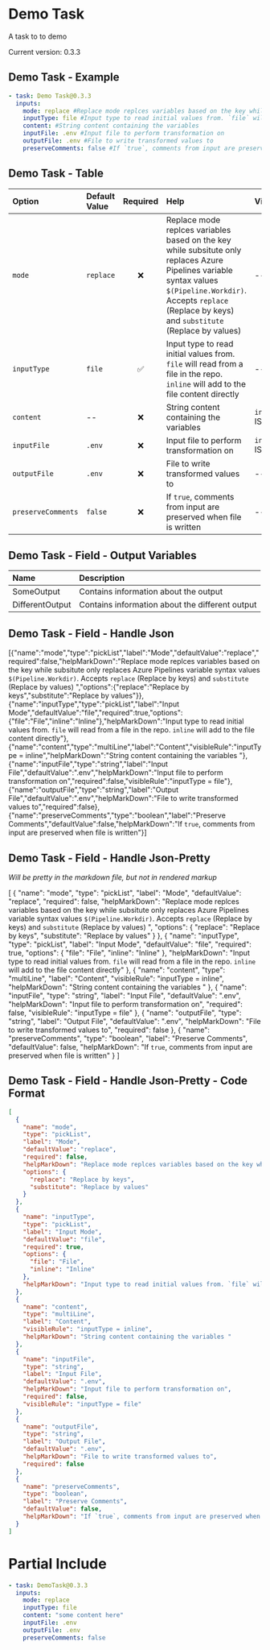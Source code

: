 # Demo Task

A task to to demo

Current version: 0.3.3

## Demo Task - Example

```yaml
- task: Demo Task@0.3.3
  inputs:
    mode: replace #Replace mode replces variables based on the key while subsitute only replaces Azure Pipelines variable syntax values `$(Pipeline.Workdir)`. Accepts `replace` (Replace by keys) and `substitute` (Replace by values)
    inputType: file #Input type to read initial values from. `file` will read from a file in the repo. `inline` will add to the file content directly
    content: #String content containing the variables
    inputFile: .env #Input file to perform transformation on
    outputFile: .env #File to write transformed values to
    preserveComments: false #If `true`, comments from input are preserved when file is written

```

## Demo Task - Table

| Option             | Default Value | Required | Help                                                                                                                                                                                                                 | Visible                 | Options                 |
| :----------------- | :------------ | :------: | :------------------------------------------------------------------------------------------------------------------------------------------------------------------------------------------------------------------- | :---------------------- | :---------------------- |
| `mode`             | `replace`     |    ❌    | Replace mode replces variables based on the key while subsitute only replaces Azure Pipelines variable syntax values `$(Pipeline.Workdir)`. Accepts `replace` (Replace by keys) and `substitute` (Replace by values) | --                      | `replace`, `substitute` |
| `inputType`        | `file`        |    ✅    | Input type to read initial values from. `file` will read from a file in the repo. `inline` will add to the file content directly                                                                                     | --                      | `file`, `inline`        |
| `content`          | --            |    ❌    | String content containing the variables                                                                                                                                                                              | `inputType` IS `inline` | --                      |
| `inputFile`        | `.env`        |    ❌    | Input file to perform transformation on                                                                                                                                                                              | `inputType` IS `file`   | --                      |
| `outputFile`       | `.env`        |    ❌    | File to write transformed values to                                                                                                                                                                                  | --                      | --                      |
| `preserveComments` | `false`       |    ❌    | If `true`, comments from input are preserved when file is written                                                                                                                                                    | --                      | --                      |


## Demo Task - Field - Output Variables

| Name            | Description                                     |
| :-------------- | :---------------------------------------------- |
| SomeOutput      | Contains information about the output           |
| DifferentOutput | Contains information about the different output |


## Demo Task - Field - Handle Json

[{"name":"mode","type":"pickList","label":"Mode","defaultValue":"replace","required":false,"helpMarkDown":"Replace mode replces variables based on the key while subsitute only replaces Azure Pipelines variable syntax values `$(Pipeline.Workdir)`. Accepts `replace` (Replace by keys) and `substitute` (Replace by values) ","options":{"replace":"Replace by keys","substitute":"Replace by values"}},{"name":"inputType","type":"pickList","label":"Input Mode","defaultValue":"file","required":true,"options":{"file":"File","inline":"Inline"},"helpMarkDown":"Input type to read initial values from. `file` will read from a file in the repo. `inline` will add to the file content directly"},{"name":"content","type":"multiLine","label":"Content","visibleRule":"inputType = inline","helpMarkDown":"String content containing the variables "},{"name":"inputFile","type":"string","label":"Input File","defaultValue":".env","helpMarkDown":"Input file to perform transformation on","required":false,"visibleRule":"inputType = file"},{"name":"outputFile","type":"string","label":"Output File","defaultValue":".env","helpMarkDown":"File to write transformed values to","required":false},{"name":"preserveComments","type":"boolean","label":"Preserve Comments","defaultValue":false,"helpMarkDown":"If `true`, comments from input are preserved when file is written"}]

## Demo Task - Field - Handle Json-Pretty

_Will be pretty in the markdown file, but not in rendered markup_

[
  {
    "name": "mode",
    "type": "pickList",
    "label": "Mode",
    "defaultValue": "replace",
    "required": false,
    "helpMarkDown": "Replace mode replces variables based on the key while subsitute only replaces Azure Pipelines variable syntax values `$(Pipeline.Workdir)`. Accepts `replace` (Replace by keys) and `substitute` (Replace by values) ",
    "options": {
      "replace": "Replace by keys",
      "substitute": "Replace by values"
    }
  },
  {
    "name": "inputType",
    "type": "pickList",
    "label": "Input Mode",
    "defaultValue": "file",
    "required": true,
    "options": {
      "file": "File",
      "inline": "Inline"
    },
    "helpMarkDown": "Input type to read initial values from. `file` will read from a file in the repo. `inline` will add to the file content directly"
  },
  {
    "name": "content",
    "type": "multiLine",
    "label": "Content",
    "visibleRule": "inputType = inline",
    "helpMarkDown": "String content containing the variables "
  },
  {
    "name": "inputFile",
    "type": "string",
    "label": "Input File",
    "defaultValue": ".env",
    "helpMarkDown": "Input file to perform transformation on",
    "required": false,
    "visibleRule": "inputType = file"
  },
  {
    "name": "outputFile",
    "type": "string",
    "label": "Output File",
    "defaultValue": ".env",
    "helpMarkDown": "File to write transformed values to",
    "required": false
  },
  {
    "name": "preserveComments",
    "type": "boolean",
    "label": "Preserve Comments",
    "defaultValue": false,
    "helpMarkDown": "If `true`, comments from input are preserved when file is written"
  }
]

## Demo Task - Field - Handle Json-Pretty - Code Format

```json
[
  {
    "name": "mode",
    "type": "pickList",
    "label": "Mode",
    "defaultValue": "replace",
    "required": false,
    "helpMarkDown": "Replace mode replces variables based on the key while subsitute only replaces Azure Pipelines variable syntax values `$(Pipeline.Workdir)`. Accepts `replace` (Replace by keys) and `substitute` (Replace by values) ",
    "options": {
      "replace": "Replace by keys",
      "substitute": "Replace by values"
    }
  },
  {
    "name": "inputType",
    "type": "pickList",
    "label": "Input Mode",
    "defaultValue": "file",
    "required": true,
    "options": {
      "file": "File",
      "inline": "Inline"
    },
    "helpMarkDown": "Input type to read initial values from. `file` will read from a file in the repo. `inline` will add to the file content directly"
  },
  {
    "name": "content",
    "type": "multiLine",
    "label": "Content",
    "visibleRule": "inputType = inline",
    "helpMarkDown": "String content containing the variables "
  },
  {
    "name": "inputFile",
    "type": "string",
    "label": "Input File",
    "defaultValue": ".env",
    "helpMarkDown": "Input file to perform transformation on",
    "required": false,
    "visibleRule": "inputType = file"
  },
  {
    "name": "outputFile",
    "type": "string",
    "label": "Output File",
    "defaultValue": ".env",
    "helpMarkDown": "File to write transformed values to",
    "required": false
  },
  {
    "name": "preserveComments",
    "type": "boolean",
    "label": "Preserve Comments",
    "defaultValue": false,
    "helpMarkDown": "If `true`, comments from input are preserved when file is written"
  }
]
```

# Partial Include

```yaml
- task: DemoTask@0.3.3
  inputs:
    mode: replace
    inputType: file
    content: "some content here"
    inputFile: .env
    outputFile: .env
    preserveComments: false

```
